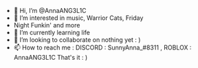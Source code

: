 - 👋 Hi, I’m @AnnaANG3L1C
- 👀 I’m interested in music, Warrior Cats, Friday
- Night Funkin' and more
- 🌱 I’m currently learning life
- 💞️ I’m looking to collaborate on nothing yet : )
- 📫 How to reach me : DISCORD : SunnyAnna_#8311 , ROBLOX : AnnaANG3L1C
That's it : )
